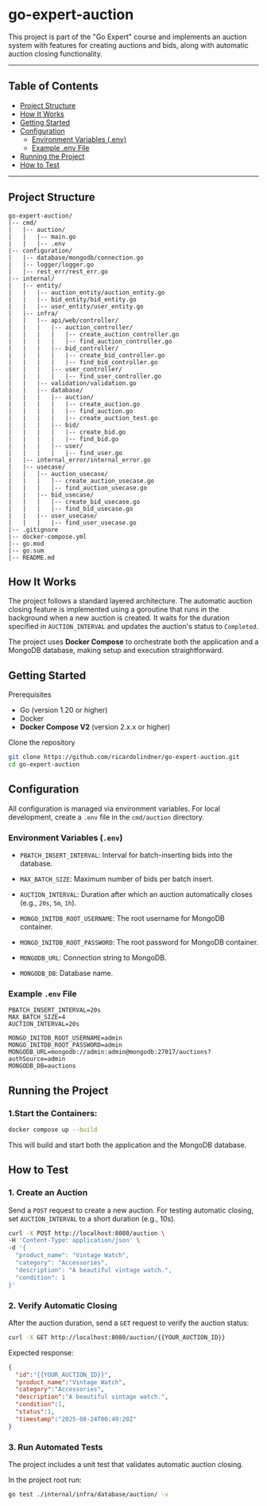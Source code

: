 # go-expert-auction

This project is part of the "Go Expert" course and implements an auction system with features for creating auctions and bids, along with automatic auction closing functionality.

---

## Table of Contents
- [Project Structure](#project-structure)
- [How It Works](#how-it-works)
- [Getting Started](#getting-started)
- [Configuration](#configuration)
  - [Environment Variables (.env)](#environment-variables-env)
  - [Example .env File](#example-env-file)
- [Running the Project](#running-the-project)
- [How to Test](#how-to-test)
---

## Project Structure

```text
go-expert-auction/
|-- cmd/
|   |-- auction/
|   |   |-- main.go
|   |   |-- .env
|-- configuration/
|   |-- database/mongodb/connection.go
|   |-- logger/logger.go
|   |-- rest_err/rest_err.go
|-- internal/
|   |-- entity/
|   |   |-- auction_entity/auction_entity.go
|   |   |-- bid_entity/bid_entity.go
|   |   |-- user_entity/user_entity.go
|   |-- infra/
|   |   |-- api/web/controller/
|   |   |   |-- auction_controller/
|   |   |   |   |-- create_auction_controller.go
|   |   |   |   |-- find_auction_controller.go
|   |   |   |-- bid_controller/
|   |   |   |   |-- create_bid_controller.go
|   |   |   |   |-- find_bid_controller.go
|   |   |   |-- user_controller/
|   |   |   |   |-- find_user_controller.go
|   |   |-- validation/validation.go
|   |   |-- database/
|   |   |   |-- auction/
|   |   |   |   |-- create_auction.go
|   |   |   |   |-- find_auction.go
|   |   |   |   |-- create_auction_test.go
|   |   |   |-- bid/
|   |   |   |   |-- create_bid.go
|   |   |   |   |-- find_bid.go
|   |   |   |-- user/
|   |   |   |   |-- find_user.go
|   |-- internal_error/internal_error.go
|   |-- usecase/
|   |   |-- auction_usecase/
|   |   |   |-- create_auction_usecase.go
|   |   |   |-- find_auction_usecase.go
|   |   |-- bid_usecase/
|   |   |   |-- create_bid_usecase.go
|   |   |   |-- find_bid_usecase.go
|   |   |-- user_usecase/
|   |   |   |-- find_user_usecase.go
|-- .gitignore
|-- docker-compose.yml
|-- go.mod
|-- go.sum
|-- README.md
```

## How It Works

The project follows a standard layered architecture. The automatic auction closing feature is implemented using a goroutine that runs in the background when a new auction is created. It waits for the duration specified in `AUCTION_INTERVAL` and updates the auction's status to `Completed`.

The project uses **Docker Compose** to orchestrate both the application and a MongoDB database, making setup and execution straightforward.

## Getting Started
Prerequisites
-   Go (version 1.20 or higher)
-   Docker
-   **Docker Compose V2** (version 2.x.x or higher)

Clone the repository
```bash
git clone https://github.com/ricardolindner/go-expert-auction.git
cd go-expert-auction
```

## Configuration
All configuration is managed via environment variables. For local development, create a `.env` file in the `cmd/auction` directory.

### Environment Variables (`.env`)
* `PBATCH_INSERT_INTERVAL`: Interval for batch-inserting bids into the database.
* `MAX_BATCH_SIZE`: Maximum number of bids per batch insert.
* `AUCTION_INTERVAL`: Duration after which an auction automatically closes (e.g., `20s`, `5m`, `1h`).

* `MONGO_INITDB_ROOT_USERNAME`: The root username for MongoDB container.
* `MONGO_INITDB_ROOT_PASSWORD`: The root password for MongoDB container.
* `MONGODB_URL`: Connection string to MongoDB.
* `MONGODB_DB`: Database name.

### Example `.env` File
```.env
PBATCH_INSERT_INTERVAL=20s
MAX_BATCH_SIZE=4
AUCTION_INTERVAL=20s

MONGO_INITDB_ROOT_USERNAME=admin
MONGO_INITDB_ROOT_PASSWORD=admin
MONGODB_URL=mongodb://admin:admin@mongodb:27017/auctions?authSource=admin
MONGODB_DB=auctions
```

## Running the Project

### 1.Start the Containers:
```bash
docker compose up --build
```
This will build and start both the application and the MongoDB database.

## How to Test

### 1. Create an Auction
Send a `POST` request to create a new auction. For testing automatic closing, set `AUCTION_INTERVAL` to a short duration (e.g., 10s).

```bash
curl -X POST http://localhost:8080/auction \
-H 'Content-Type: application/json' \
-d '{
  "product_name": "Vintage Watch",
  "category": "Accessories",
  "description": "A beautiful vintage watch.",
  "condition": 1
}'
```

### 2. Verify Automatic Closing
After the auction duration, send a `GET` request to verify the auction status:
```bash
curl -X GET http://localhost:8080/auction/{{YOUR_AUCTION_ID}}
```
Expected response:
```json
{
  "id":"{{YOUR_AUCTION_ID}}",
  "product_name":"Vintage Watch",
  "category":"Accessories",
  "description":"A beautiful vintage watch.",
  "condition":1,
  "status":1,
  "timestamp":"2025-08-24T00:49:20Z"
}
```

### 3. Run Automated Tests
The project includes a unit test that validates automatic auction closing.

In the project root run:
```bash
go test ./internal/infra/database/auction/ -v
```
